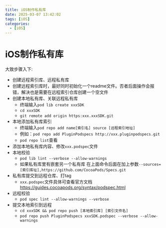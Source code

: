 ```yaml
---
title: iOS制作私有库
date: 2025-03-07 13:42:02
tags: [iOS]
categories: 
  - [iOS]
---
```


# iOS制作私有库

大致步骤入下:

- 创建远程索引库、远程私有库
- 创建远程索引库时，最好同时初始化一个readme文件。否者后面操作会报错，解决也是需要在远程索引仓库创建一个空文件
- 创建本地私有库、关联远程私有库
  - 终端输入`pod lib create xxxSDK `
  - `cd xxxSDK`
  - `git remote add origin https:xxx.xxxSDK.git`
- 本地添加私有库索引
  - 终端输入`pod repo add name[索引名] source [远程索引地址] `
  - 例如：`pod repo add PluginPodspecs http://xxx.pluginpodspecs.git`
  - `pod repo list`查看
- 添加本地私有库内容、修改`xxx.podspec`文件
- 本地校验
  - `pod lib lint --verbose --allow-warnings `
  - 如果私有库里有嵌套另一个私有库 在上面命令后面在加上参数`--sources=[索引库址],https://github.com/CocoaPods/Specs.git `
- 私有库提交到远程仓库、打tag
  - `xxx.podspec`文件具体可查看官方文档 https://guides.cocoapods.org/syntax/podspec.html
- 远程校验
  - `pod spec lint --allow-warnings --verbose`
- 提交本地索引到远程
  - `cd xxxSDK && pod repo push [本地索引库] [索引文件名]`
  - `pod repo push PluginPodspecs xxxSDK.podspec --verbose --allow-warnings`
